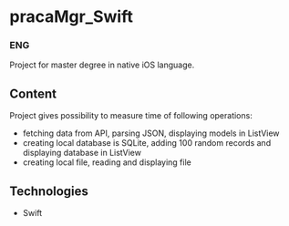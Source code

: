 # pracaMgr_Swift
### ENG

Project for master degree in native iOS language. 

## Content
Project gives possibility to measure time of following operations:
 - fetching data from API, parsing JSON, displaying models in ListView
 - creating local database is SQLite, adding 100 random records and displaying database in ListView
 - creating local file, reading and displaying file
 
 ## Technologies
  - Swift

